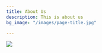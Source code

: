 ```yaml
---
title: About Us
description: This is about us
bg_image: "/images/page-title.jpg"

---
```

![](/images/mtc.png)